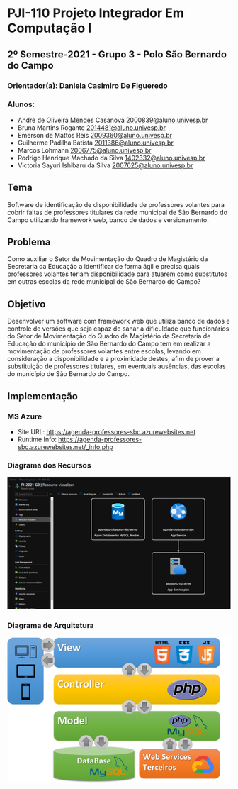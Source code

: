 # PJI-110 Projeto Integrador Em Computação I 
## 2º Semestre-2021 - Grupo 3 - Polo São Bernardo do Campo 

### Orientador(a): Daniela Casimiro De Figueredo
### Alunos:
 - Andre de Oliveira Mendes Casanova <2000839@aluno.univesp.br> 
 - Bruna Martins Rogante <2014481@aluno.univesp.br>
 - Emerson de Mattos Reis <2009360@aluno.univesp.br>
 - Guilherme Padilha Batista <2011386@aluno.univesp.br>
 - Marcos Lohmann <2006775@aluno.univesp.br>
 - Rodrigo Henrique Machado da Silva <1402332@aluno.univesp.br> 
 - Victoria Sayuri Ishibaru da Silva <2007625@aluno.univesp.br>

## Tema
Software de identificação de disponibilidade de professores volantes para cobrir faltas de professores titulares da rede municipal de São Bernardo do Campo utilizando framework web, banco de dados e versionamento.

## Problema
Como auxiliar o Setor de Movimentação do Quadro de Magistério da Secretaria da Educação a identificar de forma ágil e precisa quais professores volantes teriam disponibilidade para atuarem como substitutos em outras escolas da rede municipal de São Bernardo do Campo?

## Objetivo
Desenvolver um software com framework web que utiliza banco de dados e controle de versões que seja capaz de sanar a dificuldade que funcionários do Setor de Movimentação do Quadro de Magistério da Secretaria de Educação do município de São Bernardo do Campo tem em realizar a movimentação de professores volantes entre escolas, levando em consideração a disponibilidade e a proximidade destes, afim de prover a substituição de professores titulares, em eventuais ausências, das escolas do município de São Bernardo do Campo.

## Implementação
### MS Azure
 - Site URL: https://agenda-professores-sbc.azurewebsites.net
 - Runtime Info: https://agenda-professores-sbc.azurewebsites.net/_info.php

### Diagrama dos Recursos
![plot](./docs/azure-print-3.jpeg)

### Diagrama de Arquitetura
![plot](./docs/diagrama-1.png)
